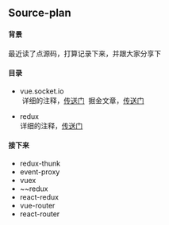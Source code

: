 ## Source-plan

#### 背景
最近读了点源码，打算记录下来，并跟大家分享下
#### 目录
+ vue.socket.io<br/>
  详细的注释，[传送门](https://github.com/Juliiii/Vue-Socket.io)
  掘金文章，[传送门](https://juejin.im/post/5a37a00e5188253865094a04)
  
+ redux<br/>
  详细的注释，[传送门](https://github.com/Juliiii/redux)
#### 接下来
+ redux-thunk
+ event-proxy
+ vuex
+ ~~redux
+ react-redux
+ vue-router
+ react-router
